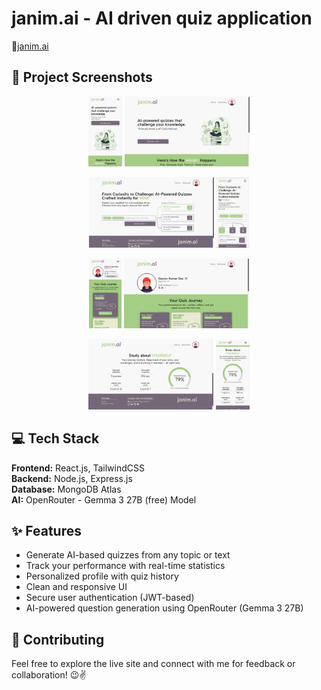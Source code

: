 # janim.ai - AI driven quiz application

🔗[janim.ai](https://janim-ai.vercel.app)
## 📸 Project Screenshots
<p align="center">
  <img src="./SS/home (1).png" alt="Image 1" height="112"/>
  <img src="./SS/home (2).png" alt="Image 1" width="200"/>
</p>
<p align="center">
  <img src="./SS/Generate (2).png" alt="Image 1" width="200"/>
  <img src="./SS/Generate (1).png" alt="Image 1" height="112"/>
</p>
<p align="center">
  <img src="./SS/profile (1).png" alt="Image 1" height="112"/>
  <img src="./SS/profile (2).png" alt="Image 1" width="200"/>
</p>
<p align="center">
  <img src="./SS/profileStats (2).png" alt="Image 1" width="200"/>
  <img src="./SS/profileStats (1).png" alt="Image 1" height="112"/>
</p>

## 💻 Tech Stack
**Frontend:** React.js, TailwindCSS\
**Backend:** Node.js, Express.js\
**Database:** MongoDB Atlas\
**AI:** OpenRouter - Gemma 3 27B (free) Model

## ✨ Features
- Generate AI-based quizzes from any topic or text
- Track your performance with real-time statistics
- Personalized profile with quiz history
- Clean and responsive UI
- Secure user authentication (JWT-based)
- AI-powered question generation using OpenRouter (Gemma 3 27B)

## 🤝 Contributing

Feel free to explore the live site and connect with me for feedback or collaboration! 😉✌️